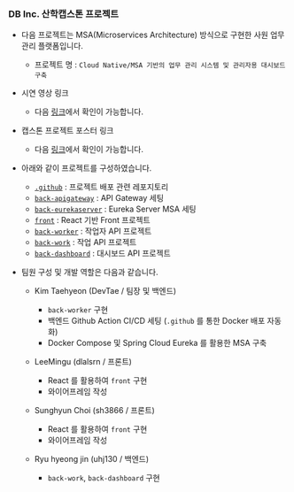 ### DB Inc. 산학캡스톤 프로젝트

- 다음 프로젝트는 MSA(Microservices Architecture) 방식으로 구현한 사원 업무 관리 플랫폼입니다.
  - 프로젝트 명 : `Cloud Native/MSA 기반의 업무 관리 시스템 및 관리자용 대시보드 구축`

- 시연 영상 링크
  - 다음 [링크](https://youtu.be/RcDwQzuEKno)에서 확인이 가능합니다.

- 캡스톤 프로젝트 포스터 링크
  - 다음 [링크](https://github.com/DB-Inc-Capstone/.github/blob/main/profile/%EC%BA%A1%EC%8A%A4%ED%86%A4%20%EB%B0%9C%ED%91%9C%20%ED%8F%AC%EC%8A%A4%ED%84%B0.pdf)에서 확인이 가능합니다.

- 아래와 같이 프로젝트를 구성하였습니다.
  - [`.github`](https://github.com/DB-Inc-Capstone/.github) : 프로젝트 배포 관련 레포지토리
  - [`back-apigateway`](https://github.com/DB-Inc-Capstone/back-apigateway) : API Gateway 세팅
  - [`back-eurekaserver`](https://github.com/DB-Inc-Capstone/back-eurekaserver) : Eureka Server MSA 세팅
  - [`front`](https://github.com/DB-Inc-Capstone/front) : React 기반 Front 프로젝트
  - [`back-worker`](https://github.com/DB-Inc-Capstone/back-worker) : 작업자 API 프로젝트
  - [`back-work`](https://github.com/DB-Inc-Capstone/back-work) : 작업 API 프로젝트
  - [`back-dashboard`](https://github.com/DB-Inc-Capstone/back-dashboard) : 대시보드 API 프로젝트

- 팀원 구성 및 개발 역할은 다음과 같습니다.
  - Kim Taehyeon (DevTae / 팀장 및 백엔드)
    - `back-worker` 구현
    - 백엔드 Github Action CI/CD 세팅 (`.github` 를 통한 Docker 배포 자동화)
    - Docker Compose 및 Spring Cloud Eureka 를 활용한 MSA 구축
  
  - LeeMingu (dlalsrn / 프론트)
    - React 를 활용하여 `front` 구현
    - 와이어프레임 작성
  
  - Sunghyun Choi (sh3866 / 프론트)
    - React 를 활용하여 `front` 구현
    - 와이어프레임 작성
  
  - Ryu hyeong jin (uhj130 / 백엔드)
    - `back-work`, `back-dashboard` 구현
